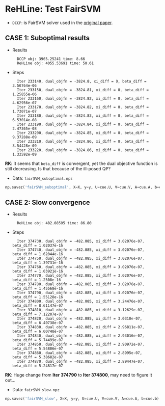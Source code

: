 # ReHLine: Test **FairSVM**

- `DCCP`: is FairSVM solver used in the [original paper](http://proceedings.mlr.press/v54/zafar17a/zafar17a-supp.pdf).

## CASE 1: Suboptimal results

- Results

        DCCP obj: 3965.25241 time: 8.66
        ReHLine obj: 4055.53691 time: 50.61

- Steps

        Iter 233140, dual_objfn = -3824.8, xi_diff = 0, beta_diff = 3.50764e-06
        Iter 233150, dual_objfn = -3824.81, xi_diff = 0, beta_diff = 1.25855e-06
        Iter 233160, dual_objfn = -3824.82, xi_diff = 0, beta_diff = 4.62956e-07
        Iter 233170, dual_objfn = -3824.82, xi_diff = 0, beta_diff = 1.73071e-07
        Iter 233180, dual_objfn = -3824.83, xi_diff = 0, beta_diff = 6.53014e-08
        Iter 233190, dual_objfn = -3824.84, xi_diff = 0, beta_diff = 2.47365e-08
        Iter 233200, dual_objfn = -3824.85, xi_diff = 0, beta_diff = 9.37288e-09
        Iter 233210, dual_objfn = -3824.86, xi_diff = 0, beta_diff = 3.54428e-09
        Iter 233220, dual_objfn = -3824.86, xi_diff = 0, beta_diff = 1.33592e-09

**RK**: It seems that `beta_diff` is convergent, yet the dual objective function is still decreasing. Is that because of the ill-posed QP?

- Data: `fairSVM_suboptimal.npz`
```python
np.savez('fairSVM_suboptimal', X=X, y=y, U=cue.U, V=cue.V, A=cue.A, b=cue.b)
```

## CASE 2: Slow convergence

- Results

        ReHLine obj: 482.08505 time: 86.80

- Steps
 
        Iter 374730, dual_objfn = -482.085, xi_diff = 3.02076e-07, beta_diff = 1.02037e-16
        Iter 374740, dual_objfn = -482.085, xi_diff = 3.02076e-07, beta_diff = 1.62844e-16
        Iter 374750, dual_objfn = -482.085, xi_diff = 3.02076e-07, beta_diff = 1.39731e-16
        Iter 374760, dual_objfn = -482.085, xi_diff = 3.02076e-07, beta_diff = 1.03921e-16
        Iter 374770, dual_objfn = -482.085, xi_diff = 3.02076e-07, beta_diff = 1.2508e-16
        Iter 374780, dual_objfn = -482.085, xi_diff = 3.02076e-07, beta_diff = 1.45568e-16
        Iter 374790, dual_objfn = -482.085, xi_diff = 3.02076e-07, beta_diff = 1.55128e-16
        Iter 374800, dual_objfn = -482.085, xi_diff = 3.24476e-07, beta_diff = 8.61147e-07
        Iter 374810, dual_objfn = -482.085, xi_diff = 3.12629e-07, beta_diff = 7.12207e-07
        Iter 374820, dual_objfn = -482.085, xi_diff = 3.0318e-07, beta_diff = 6.40738e-07
        Iter 374830, dual_objfn = -482.085, xi_diff = 2.96811e-07, beta_diff = 6.00748e-07
        Iter 374840, dual_objfn = -482.085, xi_diff = 2.93016e-07, beta_diff = 5.74499e-07
        Iter 374850, dual_objfn = -482.085, xi_diff = 2.90972e-07, beta_diff = 5.54806e-07
        Iter 374860, dual_objfn = -482.085, xi_diff = 2.8995e-07, beta_diff = 5.38682e-07
        Iter 374870, dual_objfn = -482.085, xi_diff = 2.89447e-07, beta_diff = 5.24817e-07

**RK**: Huge change from **Iter 374790** to **Iter 374800**, may need to figure it out...

- Data: `fairSVM_slow.npz`
```python
np.savez('fairSVM_slow', X=X, y=y, U=cue.U, V=cue.V, A=cue.A, b=cue.b)
```
